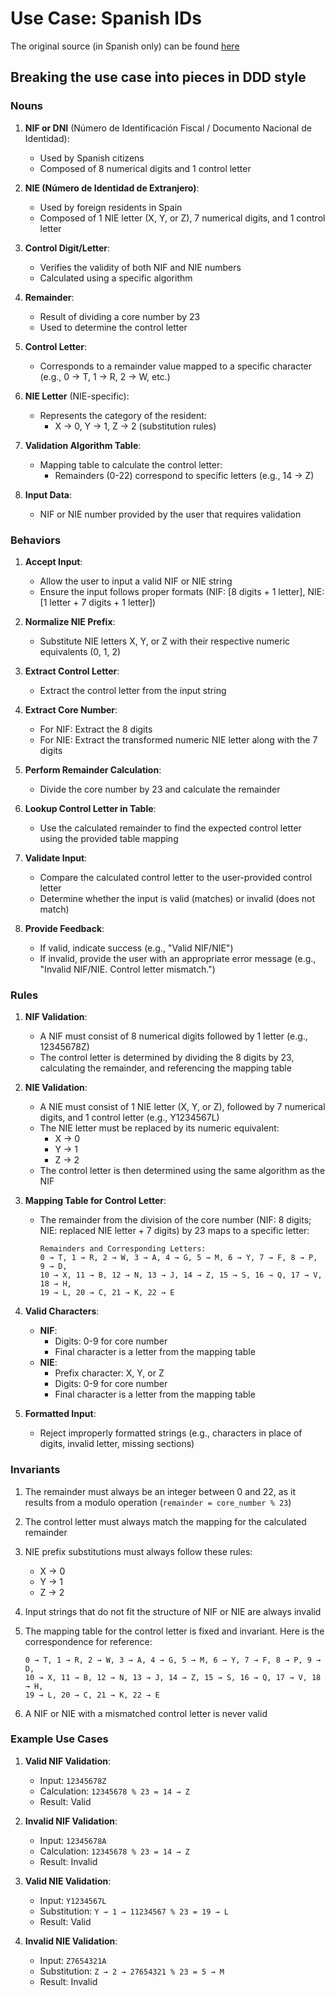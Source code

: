 # Use Case: Spanish IDs

The original source (in Spanish only) can be found [here](https://www.interior.gob.es/opencms/es/servicios-al-ciudadano/tramites-y-gestiones/dni/calculo-del-digito-de-control-del-nif-nie/)

## Breaking the use case into pieces in DDD style

### Nouns

1. **NIF or DNI** (Número de Identificación Fiscal / Documento Nacional de Identidad):
    - Used by Spanish citizens
    - Composed of 8 numerical digits and 1 control letter

2. **NIE (Número de Identidad de Extranjero)**:
    - Used by foreign residents in Spain
    - Composed of 1 NIE letter (X, Y, or Z), 7 numerical digits, and 1 control letter

3. **Control Digit/Letter**:
    - Verifies the validity of both NIF and NIE numbers
    - Calculated using a specific algorithm

4. **Remainder**:
    - Result of dividing a core number by 23
    - Used to determine the control letter

5. **Control Letter**:
    - Corresponds to a remainder value mapped to a specific character (e.g., 0 → T, 1 → R, 2 → W, etc.)

6. **NIE Letter** (NIE-specific):
    - Represents the category of the resident:
        - X → 0, Y → 1, Z → 2 (substitution rules)

7. **Validation Algorithm Table**:
    - Mapping table to calculate the control letter:
        - Remainders (0-22) correspond to specific letters (e.g., 14 → Z)

8. **Input Data**:
    - NIF or NIE number provided by the user that requires validation

### Behaviors

1. **Accept Input**:
    - Allow the user to input a valid NIF or NIE string
    - Ensure the input follows proper formats (NIF: [8 digits + 1 letter], NIE: [1 letter + 7 digits + 1 letter])

2. **Normalize NIE Prefix**:
    - Substitute NIE letters X, Y, or Z with their respective numeric equivalents (0, 1, 2)

3. **Extract Control Letter**:
    - Extract the control letter from the input string

4. **Extract Core Number**:
    - For NIF: Extract the 8 digits
    - For NIE: Extract the transformed numeric NIE letter along with the 7 digits

5. **Perform Remainder Calculation**:
    - Divide the core number by 23 and calculate the remainder

6. **Lookup Control Letter in Table**:
    - Use the calculated remainder to find the expected control letter using the provided table mapping

7. **Validate Input**:
    - Compare the calculated control letter to the user-provided control letter
    - Determine whether the input is valid (matches) or invalid (does not match)

8. **Provide Feedback**:
    - If valid, indicate success (e.g., "Valid NIF/NIE")
    - If invalid, provide the user with an appropriate error message (e.g., "Invalid NIF/NIE. Control letter mismatch.")

### Rules

1. **NIF Validation**:
    - A NIF must consist of 8 numerical digits followed by 1 letter (e.g., 12345678Z)
    - The control letter is determined by dividing the 8 digits by 23, calculating the remainder, and referencing the mapping table

2. **NIE Validation**:
    - A NIE must consist of 1 NIE letter (X, Y, or Z), followed by 7 numerical digits, and 1 control letter (e.g., Y1234567L)
    - The NIE letter must be replaced by its numeric equivalent:
        - X → 0
        - Y → 1
        - Z → 2
    - The control letter is then determined using the same algorithm as the NIF

3. **Mapping Table for Control Letter**:
    - The remainder from the division of the core number (NIF: 8 digits; NIE: replaced NIE letter  + 7 digits) by 23 maps to a specific letter:
      ```
      Remainders and Corresponding Letters:
      0 → T, 1 → R, 2 → W, 3 → A, 4 → G, 5 → M, 6 → Y, 7 → F, 8 → P, 9 → D,
      10 → X, 11 → B, 12 → N, 13 → J, 14 → Z, 15 → S, 16 → Q, 17 → V, 18 → H,
      19 → L, 20 → C, 21 → K, 22 → E
      ```

4. **Valid Characters**:
    - **NIF**:
        - Digits: 0-9 for core number
        - Final character is a letter from the mapping table
    - **NIE**:
        - Prefix character: X, Y, or Z
        - Digits: 0-9 for core number
        - Final character is a letter from the mapping table

5. **Formatted Input**:
    - Reject improperly formatted strings (e.g., characters in place of digits, invalid letter, missing sections)

### Invariants

1. The remainder must always be an integer between 0 and 22, as it results from a modulo operation (`remainder = core_number % 23`)

2. The control letter must always match the mapping for the calculated remainder

3. NIE prefix substitutions must always follow these rules:
    - X → 0
    - Y → 1
    - Z → 2

4. Input strings that do not fit the structure of NIF or NIE are always invalid

5. The mapping table for the control letter is fixed and invariant. Here is the correspondence for reference:
   ```
   0 → T, 1 → R, 2 → W, 3 → A, 4 → G, 5 → M, 6 → Y, 7 → F, 8 → P, 9 → D,
   10 → X, 11 → B, 12 → N, 13 → J, 14 → Z, 15 → S, 16 → Q, 17 → V, 18 → H,
   19 → L, 20 → C, 21 → K, 22 → E
   ```

6. A NIF or NIE with a mismatched control letter is never valid

### Example Use Cases

1. **Valid NIF Validation**:
    - Input: `12345678Z`
    - Calculation: `12345678 % 23 = 14 → Z`
    - Result: Valid

2. **Invalid NIF Validation**:
    - Input: `12345678A`
    - Calculation: `12345678 % 23 = 14 → Z`
    - Result: Invalid

3. **Valid NIE Validation**:
    - Input: `Y1234567L`
    - Substitution: `Y → 1 → 11234567 % 23 = 19 → L`
    - Result: Valid

4. **Invalid NIE Validation**:
    - Input: `Z7654321A`
    - Substitution: `Z → 2 → 27654321 % 23 = 5 → M`
    - Result: Invalid
